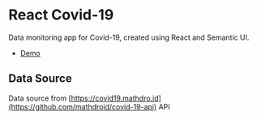 # React Covid-19
Data monitoring app for Covid-19, created using React and Semantic UI.

- [Demo]()

## Data Source

Data source from [https://covid19.mathdro.id](https://github.com/mathdroid/covid-19-api) API